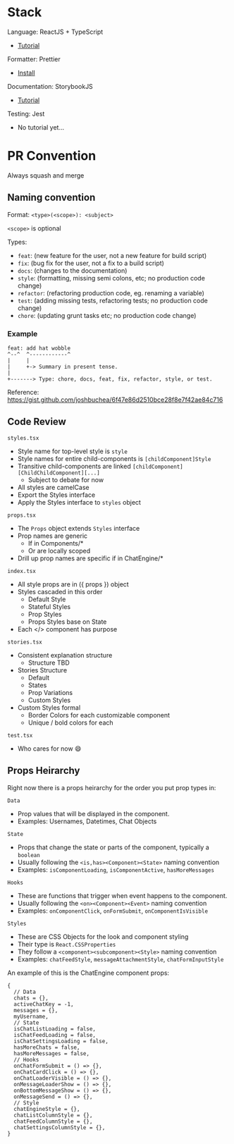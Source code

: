 # Stack

Language: ReactJS + TypeScript

- [Tutorial](https://www.youtube.com/watch?v=Z5iWr6Srsj8)

Formatter: Prettier

- [Install](https://marketplace.visualstudio.com/items?itemName=esbenp.prettier-vscode)

Documentation: StorybookJS

- [Tutorial](https://www.youtube.com/watch?v=lWk5SntifCU)

Testing: Jest

- No tutorial yet...

# PR Convention

Always squash and merge

## Naming convention

Format: `<type>(<scope>): <subject>`

`<scope>` is optional

Types:

- `feat`: (new feature for the user, not a new feature for build script)
- `fix`: (bug fix for the user, not a fix to a build script)
- `docs`: (changes to the documentation)
- `style`: (formatting, missing semi colons, etc; no production code change)
- `refactor`: (refactoring production code, eg. renaming a variable)
- `test`: (adding missing tests, refactoring tests; no production code change)
- `chore`: (updating grunt tasks etc; no production code change)

### Example

```
feat: add hat wobble
^--^  ^------------^
|     |
|     +-> Summary in present tense.
|
+-------> Type: chore, docs, feat, fix, refactor, style, or test.
```

Reference: https://gist.github.com/joshbuchea/6f47e86d2510bce28f8e7f42ae84c716

## Code Review

`styles.tsx`

- Style name for top-level style is `style `
- Style names for entire child-components is `[childComponent]Style`
- Transitive child-components are linked `[childComponent][ChildChildComponent][...]`
  - Subject to debate for now
- All styles are camelCase
- Export the Styles interface
- Apply the Styles interface to `styles` object

`props.tsx`

- The `Props` object extends `Styles` interface
- Prop names are generic
  - If in Components/\*
  - Or are locally scoped
- Drill up prop names are specific if in ChatEngine/\*

`index.tsx`

- All style props are in ({ props }) object
- Styles cascaded in this order
  - Default Style
  - Stateful Styles
  - Prop Styles
  - Props Styles base on State
- Each </> component has purpose

`stories.tsx`

- Consistent explanation structure
  - Structure TBD
- Stories Structure
  - Default
  - States
  - Prop Variations
  - Custom Styles
- Custom Styles formal
  - Border Colors for each customizable component
  - Unique / bold colors for each

`test.tsx`

- Who cares for now :smile:

## Props Heirarchy

Right now there is a props heirarchy for the order you put prop types in:

`Data`

- Prop values that will be displayed in the component.
- Examples: Usernames, Datetimes, Chat Objects

`State`

- Props that change the state or parts of the component, typically a `boolean`
- Usually following the `<is,has><Component><State>` naming convention
- Examples: `isComponentLoading`, `isComponentActive`, `hasMoreMessages`

`Hooks`

- These are functions that trigger when event happens to the component.
- Usually following the `<on><Component><Event>` naming convention
- Examples: `onComponentClick`, `onFormSubmit`, `onComponentIsVisible`

`Styles`

- These are CSS Objects for the look and component styling
- Their type is `React.CSSProperties`
- They follow a `<component><subcomponent><Style>` naming convention
- Examples: `chatFeedStyle`, `messageAttachmentStyle`, `chatFormInputStyle`

An example of this is the ChatEngine component props:

```
{
  // Data
  chats = {},
  activeChatKey = -1,
  messages = {},
  myUsername,
  // State
  isChatListLoading = false,
  isChatFeedLoading = false,
  isChatSettingsLoading = false,
  hasMoreChats = false,
  hasMoreMessages = false,
  // Hooks
  onChatFormSubmit = () => {},
  onChatCardClick = () => {},
  onChatLoaderVisible = () => {},
  onMessageLoaderShow = () => {},
  onBottomMessageShow = () => {},
  onMessageSend = () => {},
  // Style
  chatEngineStyle = {},
  chatListColumnStyle = {},
  chatFeedColumnStyle = {},
  chatSettingsColumnStyle = {},
}
```
